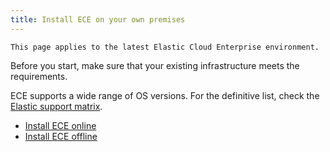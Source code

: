 ```yaml
---
title: Install ECE on your own premises
---
```


```{note}
This page applies to the latest Elastic Cloud Enterprise environment.
```

Before you start, make sure that your existing infrastructure meets the requirements.

ECE supports a wide range of OS versions.
For the definitive list, check the [Elastic support matrix](https://www.elastic.co/support/matrix#matrix_os).

  - [Install ECE online](https://www.elastic.co/guide/en/cloud-enterprise/current/ece-install-onprem.html)
  - [Install ECE offline](https://www.elastic.co/guide/en/cloud-enterprise/current/ece-install-offline.html)